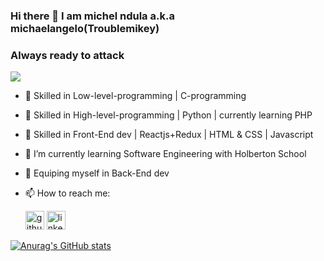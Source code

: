 ### Hi there 👋 I am michel ndula a.k.a michaelangelo(Troublemikey)
### Always ready to attack

![](https://static.wikia.nocookie.net/teenage-mutant-ninja-turtles-2012/images/9/94/Michelangelo.png/revision/latest?cb=20170218203342)


- 🔭 Skilled in Low-level-programming | C-programming
- 🔭 Skilled in High-level-programming | Python | currently learning PHP
- 🔭 Skilled in Front-End dev | Reactjs+Redux | HTML & CSS | Javascript
- 🌱 I’m currently learning Software Engineering with Holberton School
- 🌱 Equiping myself in Back-End dev
- 📫 How to reach me:

    [<img src='https://cdn.jsdelivr.net/npm/simple-icons@3.0.1/icons/github.svg' alt='github' height='30' color='white'>](https://github.com/Michaelndula)  [<img src='https://cdn.jsdelivr.net/npm/simple-icons@3.0.1/icons/linkedin.svg' alt='linkedin' height='30'>](https://www.linkedin.com/in/michael-ndula-bb57ab1b4/)
    
 [![Anurag's GitHub stats](https://github-readme-stats.vercel.app/api?username=Michaelndula)](https://github.com/anuraghazra/github-readme-stats)


